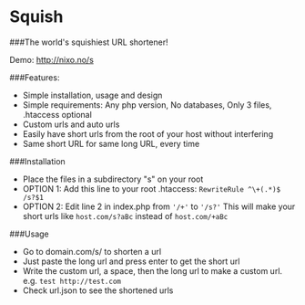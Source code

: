 Squish
=======
###The world's squishiest URL shortener!

Demo: http://nixo.no/s

###Features:
  * Simple installation, usage and design
  * Simple requirements: Any php version, No databases, Only 3 files, .htaccess optional
  * Custom urls and auto urls
  * Easily have short urls from the root of your host without interfering
  * Same short URL for same long URL, every time

###Installation
  * Place the files in a subdirectory "s" on your root
  * OPTION 1: Add this line to your root .htaccess: ```RewriteRule ^\+(.*)$ /s?$1```
  * OPTION 2: Edit line 2 in index.php from ```'/+'``` to ```'/s?'``` This will make your short urls like ```host.com/s?aBc``` instead of ```host.com/+aBc```
  
###Usage
  * Go to domain.com/s/ to shorten a url
  * Just paste the long url and press enter to get the short url
  * Write the custom url, a space, then the long url to make a custom url. e.g. ```test http://test.com```
  * Check url.json to see the shortened urls
